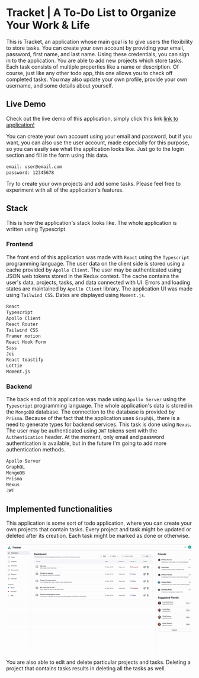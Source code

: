 # Tracket | A To-Do List to Organize Your Work & Life

This is Tracket, an application whose main goal is to give users the flexibility to store tasks. You can create your own account by providing your email, password, first name, and last name. Using these credentials, you can sign in to the application. You are able to add new projects which store tasks. Each task consists of multiple properties like a name or description. Of course, just like any other todo app, this one allows you to check off completed tasks. You may also update your own profile, provide your own username, and some details about yourself.

## Live Demo

Check out the live demo of this application, simply click this link
[link to application!](https://tracketapp.netlify.app/)

You can create your own account using your email and password, but if you want, you can also use the user account, made especially for this purpose, so you can easily see what the application looks like. Just go to the login section and fill in the form using this data.

```
email: user@email.com
password: 12345678
```

Try to create your own projects and add some tasks. Please feel free to experiment with all of the application's features. 

## Stack

This is how the application's stack looks like. The whole application is written using Typescript.

### Frontend

The front end of this application was made with `React` using the `Typescript` programming language. The user data on the client side is stored using a cache provided by `Apollo Client`. The user may be authenticated using JSON web tokens stored in the Redux context. The cache contains the user's data, projects, tasks, and data connected with UI. Errors and loading states are maintained by `Apollo Client` library. The application UI was made using `Tailwind CSS`. Dates are displayed using `Moment.js`.

```
React
Typescript
Apollo Client
React Router
Tailwind CSS
Framer motion
React Hook Form
Sass
Joi
React toastify
Lottie
Moment.js
```

### Backend

The back end of this application was made using `Apollo Server` using the `Typescript` programming language. The whole application's data is stored in the `MongoDB` database. The connection to the database is provided by `Prisma`. Because of the fact that the application uses `GraphQL`, there is a need to generate types for backend services. This task is done using `Nexus`. The user may be authenticated using `JWT` tokens sent with the `Authentication` header. At the moment, only email and password authentication is available, but in the future I'm going to add more authentication methods.

```
Apollo Server
GraphQL
MongoDB
Prisma
Nexus
JWT
```

## Implemented functionalities

This application is some sort of todo application, where you can create your own projects that contain tasks. Every project and task might be updated or deleted after its creation. Each task might be marked as done or otherwise.

![](https://github.com/matikotyla/tracket/blob/master/images/dashboard.gif)

You are also able to edit and delete particular projects and tasks. Deleting a project that contains tasks results in deleting all the tasks as well.

<!-- ## Implemented functionalities

Because this is a To-Do application, you can add your own projects whose store todos, here called as `tasks`.

![](https://github.com/maticoder/social-media-app/blob/master/images/post.gif)

You may also comment and like other's people `screams`

![](https://github.com/maticoder/social-media-app/blob/master/images/likeandcomment.gif)

Whenever somebody comment or like your post, you will be immediately informed about that, clicking the notification bell and next particular notification, you will be redirected to the page with the liked or commented post

![](https://github.com/maticoder/social-media-app/blob/master/images/notifications.gif)

You are also able to update you profile image and details about yourself, all the changes are immediately visible

![](https://github.com/maticoder/social-media-app/blob/master/images/profile.gif)

There is also a client and server side validation, so whenever you provide invalid data, you will be informed about that -->

<!-- ![](https://github.com/maticoder/social-media-app/blob/master/images/login.gif) ![](https://github.com/maticoder/social-media-app/blob/master/images/signup.gif) -->
<!-- 
|                                      Login                                      |                                     Sign up                                      |
| :-----------------------------------------------------------------------------: | :------------------------------------------------------------------------------: |
| ![](https://github.com/maticoder/social-media-app/blob/master/images/login.gif) | ![](https://github.com/maticoder/social-media-app/blob/master/images/signup.gif) |

The whole project is connected to the firebase cloud, so the changes are immediately visible in the databse, you can see this on the gif below

![](https://github.com/maticoder/social-media-app/blob/master/images/immediately.gif)

## How to start using this app?

To start using this application you have to clone or download this repository using

```
git clone https://github.com/maticoder/social-media-app.git
```

command

next you have to install all required node modules in the client and server directories using

```
cd client
npm install
cd server
npm install
```

you also have to set your own firebase application up in order to use this application. You have to enable authentication with email/password sign-in method, cloud firestore to save data in the databsem, firebase storage to store user's images and firebase functions to invoke backend code. Provide your own `serviceAccountKey.json` file in the `server/functions` directory, this file should look like this

```
{
  "type": "",
  "project_id": "",
  "private_key_id": "",
  "private_key": "",
  "client_email": "",
  "client_id": "",
  "auth_uri": "",
  "token_uri": "",
  "auth_provider_x509_cert_url": "",
  "client_x509_cert_url": "",
}
```

also you will need to provide your own firebase config `config.js` file in the `server/functions/util` directory, this file should look like this

```
module.exports = {
    databaseURL: "",
    apiKey: "",
    authDomain: "",
    databaseURL: "",
    projectId: "",
    storageBucket: "",
    messagingSenderId: "",
    appId: "",
    measurementId: "",
};
```

in order to run your application. You also have to create `config.js` file in `src` directory, put there your firebase config. Next you need to deploy firebase functions, using. There is no need to provide any firebase files in the `client` directory, everything is controlled using `JWT tokens` and `Redux`. Next you will need to deploy your firebase functions using

```
firebase deploy
```

in `functions` directory, make sure that you have `firebase-tools` installed, using following command

```
npm install -g firebase-tools
```

now you need to change `url` links, they shoul fetch data from your own firebase `endpoints`, not main, so make sure that you changed all `links` on the client side of the application. Now you just have to run application using

```
npm start
```

in the `client` directory. Once again, remember to make sure that you have got your own firebase project. As I mentioned before, you have to change `config.js` file with your firebase config data and `serviceAccountKey.json` with your key to make this application work properly. You have to also change url to fetch data from firebase to your own url.

## Landing page

The application was designed using `Figma`

![](https://github.com/maticoder/social-media-app/blob/master/images/page.png) -->